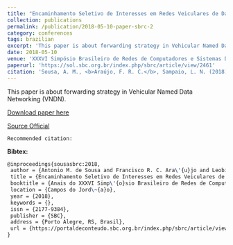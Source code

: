 ```yaml
---
title: "Encaminhamento Seletivo de Interesses em Redes Veiculares de Dados Nomeados Baseado no Tempo de Vida do Enlace"
collection: publications
permalink: /publication/2018-05-10-paper-sbrc-2
category: conferences
tags: brazilian
excerpt: 'This paper is about forwarding strategy in Vehicular Named Data Networking (VNDN).'
date: 2018-05-10
venue: 'XXXVI Simpósio Brasileiro de Redes de Computadores e Sistemas Distribuídos (SBRC)'
paperurl: 'https://sol.sbc.org.br/index.php/sbrc/article/view/2461'
citation: 'Sousa, A. M., <b>Araújo, F. R. C.</b>, Sampaio, L. N. (2018). &quot;Encaminhamento Seletivo de Interesses em Redes Veiculares de Dados Nomeados Baseado no Tempo de Vida do Enlace.&quot; <i>In XXXVI Simpósio Brasileiro de Redes de Computadores e Sistemas Distribuídos (SBRC)</i>. Campos do Jordão, SP: SBC.'
---
```

This paper is about forwarding strategy in Vehicular Named Data Networking (VNDN).

[Download paper here](https://renato2012.github.io/files/2018-sbrc-2.pdf)

[Source Official](https://sol.sbc.org.br/index.php/sbrc/article/view/2461)

`Recommended citation:`

**Bibtex:**

```tex
@inproceedings{sousasbrc:2018,
 author = {Antonio M. de Sousa and Francisco R. C. Ara\'{u}jo and Leobino N. Sampaio},
 title = {Encaminhamento Seletivo de Interesses em Redes Veiculares de Dados Nomeados Baseado no Tempo de Vida do Enlace},
 booktitle = {Anais do XXXVI Simp\'{o}sio Brasileiro de Redes de Computadores e Sistemas Distribu\'{i}dos},
 location = {Campos do Jord\~{a}o},
 year = {2018},
 keywords = {},
 issn = {2177-9384},
 publisher = {SBC},
 address = {Porto Alegre, RS, Brasil},
 url = {https://portaldeconteudo.sbc.org.br/index.php/sbrc/article/view/2461}
}
```
